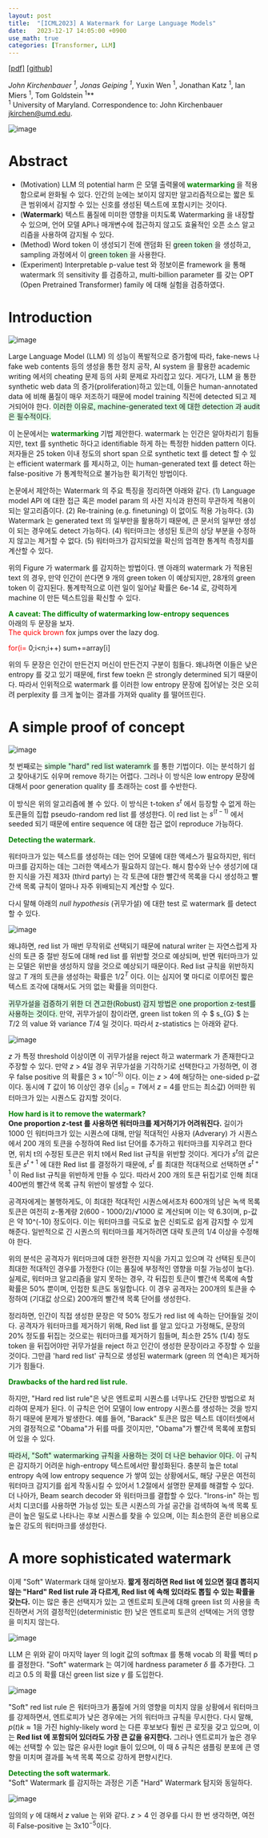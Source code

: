 ```yaml
---
layout: post
title:  "[ICML2023] A Watermark for Large Language Models"
date:   2023-12-17 14:05:00 +0900
use_math: true
categories: [Transformer, LLM]
---
```


[[pdf]](https://proceedings.mlr.press/v202/kirchenbauer23a/kirchenbauer23a.pdf)
[[github]](https://github.com/jwkirchenbauer/lm-watermarking)

**John Kirchenbauer <sup>1*</sup>, Jonas Geiping <sup>1*</sup>, Yuxin Wen <sup>1</sup>, Jonathan Katz <sup>1</sup>, Ian Miers <sup>1</sup>, Tom Goldstein <sup>1</sup>**
<br><sup>1</sup> University of Maryland. Correspondence to: John Kirchenbauer <jkirchen@umd.edu>.
 &emsp;

![image](https://github.com/yong1-kim/yong1-kim.github.io/assets/42200027/17fdea52-8a0b-45cb-a818-3a38e9c7eac7)

# Abstract
- (Motivation) LLM 의 potential harm 은 모델 출력물에 <span style='color:green;font-weight:bold'> watermarking </span> 을 적용함으로써 완화될 수 있다. 인간의 눈에는 보이지 않지만 알고리즘적으로는 짧은 토큰 범위에서 감지할 수 있는 신호를 생성된 텍스트에 포함시키는 것이다. 
- (**Watermark**) 텍스트 품질에 미미한 영향을 미치도록 Watermarking 을 내장할 수 있으며, 언어 모델 API나 매개변수에 접근하지 않고도 효율적인 오픈 소스 알고리즘을 사용하여 감지될 수 있다.
- (Method) Word token 이 생성되기 전에 랜덤화 된  <span style='background-color: #dcffe4'> green token </span> 을 생성하고, sampling 과정에서 이 <span style='background-color: #dcffe4'> green token </span> 을 사용한다.
- (Experiment) Interpretable p-value test 와 정보이론 framework 을 통해 watermark 의 sensitivity 를 검증하고, multi-billion parameter 를 갖는 OPT (Open Pretrained Transformer)
family 에 대해 실험을 검증하였다.

# Introduction
![image](https://github.com/yong1-kim/yong1-kim.github.io/assets/42200027/832d0665-cfea-433e-9c86-4151f415c64c)

Large Language Model (LLM) 의 성능이 폭발적으로 증가함에 따라, fake-news 나 fake web contents 등의 생성을 통한 정치 공작, AI system 을 활용한 academic writing 에서의 cheating 문제 등의 사회 문제로 자리잡고 있다.
게다가, LLM 을 통한 synthetic web data 의 증가(proliferation)하고 있는데, 이들은 human-annotated data 에 비해 품질이 매우 저조하기 때문에 model training 직전에 detected 되고 제거되어야 한다.
<span style='background-color: #dcffe4'> 이러한 이유로, machine-generated text 에 대한 detection 과 audit 은 필수적이다. </span>

이 논문에서는 <span style='color:green;font-weight:bold'> watermarking </span> 기법 제안한다. watermark 는 인간은 알아차리기 힘들지만, text 를 synthetic 하다고 identifiable 하게 하는 특정한 hidden pattern 이다. 저자들은 25 token 이내 정도의 short span 으로 synthetic text 를 detect 할 수 있는 efficient watermark 를 제시하고, 이는 human-generated text 를 detect 하는 false-positive 가 통계학적으로 불가능한 획기적인 방법이다.

논문에서 제안하는 Watermark 의 주요 특징을 정리하면 아래와 같다.
(1) Language model API 에 대한 접근 혹은 model param 의 사전 지식과 완전히 무관하게 적용이 되는 알고리즘이다.
(2) Re-training (e.g. finetuning) 이 없이도 적용 가능하다.
(3) Watermark 는 generated text 의 일부만을 활용하기 때문에, 큰 문서의 일부만 생성이 되는 경우에도 detect 가능하다.
(4) 워터마크는 생성된 토큰의 상당 부분을 수정하지 않고는 제거할 수 없다.
(5) 워터마크가 감지되었을 확신의 엄격한 통계적 측정치를 계산할 수 있다.

위의 Figure 가 watermark 를 감지하는 방법이다. 맨 아래의 watermark 가 적용된 text 의 경우, 만약 인간이 쓴다면 9 개의 green token 이 예상되지만, 28개의 green token 이 감지된다. 통계학적으로 이런 일이 일어날 확률은 6e-14 로, 강력하게 machine 이 만든 텍스트임을 확신할 수 있다. 

<span style='color:green;font-weight:bold'> A caveat: The difficulty of watermarking low-entropy sequences </span>
<br>
아래의 두 문장을 보자.
<br>
<span style='color:red'> The quick brown </span>  fox jumps over the lazy dog.

<span style='color:red'>for(i= </span> 0;i<n;i++) sum+=array[i]

위의 두 문장은 인간이 만든건지 머신이 만든건지 구분이 힘들다. 왜냐하면 이들은 낮은 entropy 를 갖고 있기 때문에, first few toekn 은 strongly determined 되기 때문이다.
따라서 인위적으로 watermark 를 이러한 low entropy 문장에 집어넣는 것은 오히려 perplexity 를 크게 높이는 결과를 가져와 quality 를 떨어뜨린다.

# A simple proof of concept
![image](https://github.com/yong1-kim/yong1-kim.github.io/assets/42200027/9982ebac-7f87-4710-9b49-1a2e947ebf9e)

첫 번째로는 <span style='background-color: #dcffe4'> simple "hard" red list wateramrk </span> 를 통한 기법이다. 이는 분석하기 쉽고 찾아내기도 쉬우며 remove 하기는 어렵다. 
그러나 이 방식은 low entropy 문장에 대해서 poor generation quality 를 초래하는 cost 를 수반한다.

이 방식은 위의 알고리즘에 볼 수 있다. 이 방식은 t-token $s^t$ 에서 등장할 수 없게 하는 토큰들의 집합 pseudo-random red list 를 생성한다. 이 red list 는 $s^{(t-1)}$ 에서 seeded 되기 때문에 entire sequence 에 대한 접근 없이 reproduce 가능하다.

<span style='color:green;font-weight:bold'> Detecting the watermark. </span><br>

워터마크가 있는 텍스트를 생성하는 데는 언어 모델에 대한 액세스가 필요하지만, 워터마크를 감지하는 데는 그러한 액세스가 필요하지 않는다. 해시 함수와 난수 생성기에 대한 지식을 가진 제3자 (third party) 는 각 토큰에 대한 빨간색 목록을 다시 생성하고 빨간색 목록 규칙이 얼마나 자주 위배되는지 계산할 수 있다. 

다시 말해 아래의 *null hypothesis* (귀무가설) 에 대한 test 로 watermark 를 detect 할 수 있다.

![image](https://github.com/yong1-kim/yong1-kim.github.io/assets/42200027/f40ae537-5935-4b6c-be3a-29b5b444ed7a)

왜냐하면, red list 가 매번 무작위로 선택되기 때문에 natural writer 는 자연스럽게 자신의 토큰 중 절반 정도에 대해 red list 를 위반할 것으로 예상되며, 반면 워터마크가 있는 모델은 위반을 생성하지 않을 것으로 예상되기 때문이다. 
Red list 규칙을 위반하지 않고 $T$ 개의 토큰을 생성하는 확률은 $1/2^T$ 이다.
이는 심지어 몇 마디로 이루어진 짧은 텍스트 조각에 대해서도 거의 없는 확률을 의미한다.

<span style='background-color: #dcffe4'> 귀무가설을 검증하기 위한 더 견고한(Robust) 감지 방법은 one proportion z-test를 사용하는 것이다. </span> 
만약, 귀무가설이 참이라면, green list token 의 수 $ s_{G} $ 는 $T/2$ 의 value 와 variance $T/4$ 일 것이다. 따라서 z-statistics 는 아래와 같다.

![image](https://github.com/yong1-kim/yong1-kim.github.io/assets/42200027/6d40dec7-4f83-46f1-9ff2-c43344b3bc11)

$z$ 가 특정 threshold 이상이면 이 귀무가설을 reject 하고 watermark 가 존재한다고 주장할 수 있다. 만약 $z$ > 4일 경우 귀무가설을 기각하기로 선택한다고 가정하면, 이 경우 false positive 의 확률은 $3 × 10^{(-5)}$ 이다. 이는 $z$ > 4에 해당하는 one-sided p-값이다. 동시에 $T$ 값이 16 이상인 경우 ($|s|_G=T$에서 $z$ = 4를 만드는 최소값) 어떠한 워터마크가 있는 시퀀스도 감지할 것이다.

<span style='color:green;font-weight:bold'> How hard is it to remove the watermark?  </span><br>
**One proportion $z$-test 를 사용하면 워터마크를 제거하기가 어려워진다.** 
길이가 1000 인 워터마크가 있는 시퀀스에 대해, 만일 적대적인 사용자 (Adverary) 가 시퀀스에서 200 개의 토큰을 수정하여 Red list 단어를 추가하고 워터마크를 지우려고 한다면, 위치 t의 수정된 토큰은 위치 t에서 Red list 규칙을 위반할 것이다.
게다가 $s^t$의 값은 토큰 $s^{t+1}$ 에 대한 Red list 를 결정하기 때문에, $s^t$ 를 최대한 적대적으로 선택하면 $s^{t+1}$ 이 Red list 규칙을 위반하게 만들 수 있다. 따라서 200 개의 토큰 뒤집기로 인해 최대 400번의 빨간색 목록 규칙 위반이 발생할 수 있다.

공격자에게는 불행하게도, 이 최대한 적대적인 시퀀스에서조차 600개의 남은 녹색 목록 토큰은 여전히 z-통계량 2(600 - 1000/2)/√1000 로 계산되며 이는 약 6.3이며, p-값은 약 10^(-10) 정도이다. 
이는 워터마크를 극도로 높은 신뢰도로 쉽게 감지할 수 있게 해준다. 일반적으로 긴 시퀀스의 워터마크를 제거하려면 대략 토큰의 1/4 이상을 수정해야 한다.

위의 분석은 공격자가 워터마크에 대한 완전한 지식을 가지고 있으며 각 선택된 토큰이 최대한 적대적인 경우를 가정한다 (이는 품질에 부정적인 영향을 미칠 가능성이 높다).
실제로, 워터마크 알고리즘을 알지 못하는 경우, 각 뒤집힌 토큰이 빨간색 목록에 속할 확률은 50% 뿐이며, 인접한 토큰도 동일합니다. 
이 경우 공격자는 200개의 토큰을 수정하여 (기대값 상으로) 200개의 빨간색 목록 단어를 생성한다. 

정리하면, 인간이 직접 생성한 문장은 약 50% 정도가 red list 에 속하는 단어들일 것이다. 
공격자가 워터마크를 제거하기 위해, Red list 를 알고 있다고 가정해도, 문장의 20% 정도를 뒤집는 것으로는 워터마크를 제거하기 힘들며, 최소한 25% (1/4) 정도 token 을 뒤집어야만 귀무가설을 reject 하고 인간이 생성한 문장이라고 주장할 수 있을 것이다. 그만큼 'hard red list' 규칙으로 생성된 watermark (green 의 연속)은 제거하기가 힘들다.  

<span style='color:green;font-weight:bold'> Drawbacks of the hard red list rule.  </span><br>

하지만, "Hard red list rule"은 낮은 엔트로피 시퀀스를 너무나도 간단한 방법으로 처리하여 문제가 된다. 이 규칙은 언어 모델이 low entropy 시퀀스를 생성하는 것을 방지하기 때문에 문제가 발생한다. 
예를 들어, "Barack" 토큰은 많은 텍스트 데이터셋에서 거의 결정적으로 "Obama"가 뒤를 따를 것이지만, "Obama"가 빨간색 목록에 포함되어 있을 수 있다.

<span style='background-color: #dcffe4'> 따라서, "Soft" watermarking 규칙을 사용하는 것이 더 나은 behavior 이다. </span> 이 규칙은 감지하기 어려운 high-entropy 텍스트에서만 활성화된다. 
충분히 높은 total entropy 속에 low entropy sequence 가 쌓여 있는 상황에서도, 해당 구문은 여전히 워터마크 감지기를 쉽게 작동시킬 수 있어서 1.2절에서 설명한 문제를 해결할 수 있다. 
더 나아가, Beam search decoder 와 워터마크를 결합할 수 있다. "Irons-in" 하는 빔 서치 디코더를 사용하면 가능성 있는 토큰 시퀀스의 가설 공간을 검색하여 녹색 목록 토큰이 높은 밀도로 나타나는 후보 시퀀스를 찾을 수 있으며, 이는 최소한의 혼란 비용으로 높은 강도의 워터마크를 생성한다.

# A more sophisticated watermark
이제 "Soft" Watermark 대해 알아보자. 
**짧게 정리하면 Red list 에 있으면 절대 뽑히지 않는 "Hard" Red list rule 과 다르게, Red list 에 속해 있더라도 뽑힐 수 있는 확률을 갖는다.**
이는 많은 좋은 선택지가 있는 고 엔트로피 토큰에 대해 green list 의 사용을 촉진하면서 거의 결정적인(deterministic 한) 낮은 엔트로피 토큰의 선택에는 거의 영향을 미치지 않는다.

![image](https://github.com/yong1-kim/yong1-kim.github.io/assets/42200027/ac2734dd-d517-4d0f-9cb0-442e2eae117d)

LLM 은 위와 같이 마지막 layer 의 logit 값의 softmax 를 통해 vocab 의 확률 벡터 p 를 결정한다. "Soft" watermark 는 여기에 hardness parameter $\delta$ 를 추가한다. 그리고 0.5 의 확률 대신 green list size $\gamma$ 를 도입한다.

![image](https://github.com/yong1-kim/yong1-kim.github.io/assets/42200027/58dfacd7-dcd6-4564-875e-abeb7a60dfd2)

"Soft" red list rule 은 워터마크가 품질에 거의 영향을 미치지 않을 상황에서 워터마크를 강제하면서, 엔트로피가 낮은 경우에는 거의 워터마크 규칙을 무시한다.
다시 말해, $p(t)k ≈ 1$을 가진 highly-likely word 는 다른 후보보다 훨씬 큰 로짓을 갖고 있으며, 이는 **Red list 에 포함되어 있더라도 가장 큰 값을 유지한다.**
그러나 엔트로피가 높은 경우에는 선택할 수 있는 많은 유사한 logit 들이 있으며, 이 때 δ 규칙은 샘플링 분포에 큰 영향을 미치며 결과를 녹색 목록 쪽으로 강하게 편향시킨다.

<span style='color:green;font-weight:bold'> Detecting the soft watermark. </span><br>
"Soft" Watermark 를 감지하는 과정은 기존 "Hard" Watermark 탐지와 동일하다.

![image](https://github.com/yong1-kim/yong1-kim.github.io/assets/42200027/196c4f19-e90b-464b-87bc-1571778a58ad)

임의의 $\gamma$ 에 대해서 $z$ value 는 위와 같다. 
$z>4$ 인 경우를 다시 한 번 생각하면, 여전히 False-positive 는 3x$10^{-5}$이다.
